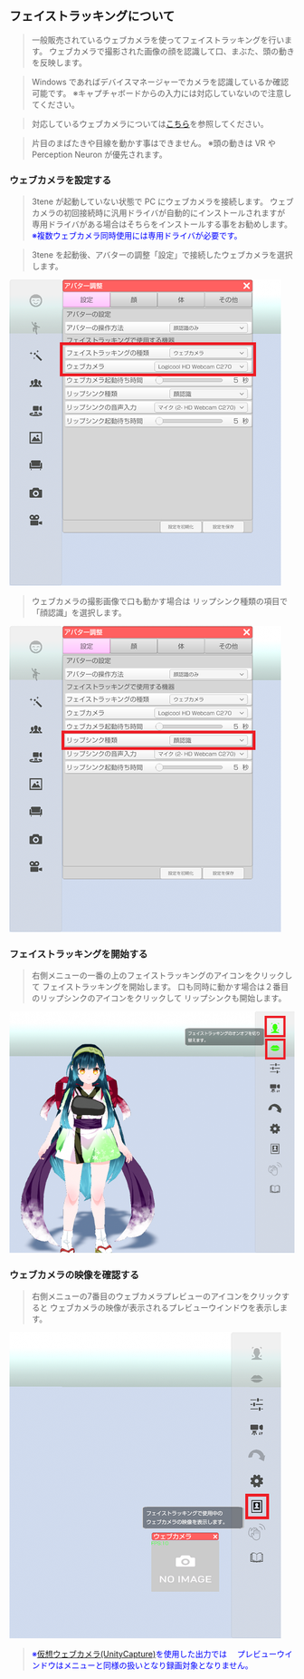 ## フェイストラッキングについて

>一般販売されているウェブカメラを使ってフェイストラッキングを行います。
>ウェブカメラで撮影された画像の顔を認識して口、まぶた、頭の動きを反映します。

>Windows であればデバイスマネージャーでカメラを認識しているか確認可能です。
>※キャプチャボードからの入力には対応していないので注意してください。

>対応しているウェブカメラについては[こちら](#equipment.md)を参照してください。

>片目のまばたきや目線を動かす事はできません。
>※頭の動きは VR や Perception Neuron が優先されます。


### ウェブカメラを設定する

>3tene が起動していない状態で PC にウェブカメラを接続します。
>ウェブカメラの初回接続時に汎用ドライバが自動的にインストールされますが
>専用ドライバがある場合はそちらをインストールする事をお勧めします。
><font color="Blue">※複数ウェブカメラ同時使用には専用ドライバが必要です。</font>

>3tene を起動後、アバターの調整「設定」で接続したウェブカメラを選択します。

![画像](image/webcamera_settings_1.png "")

>ウェブカメラの撮影画像で口も動かす場合は
>リップシンク種類の項目で「顔認識」を選択します。

![画像](image/webcamera_settings_2.png "")


### フェイストラッキングを開始する

>右側メニューの一番の上のフェイストラッキングのアイコンをクリックして
>フェイストラッキングを開始します。
>口も同時に動かす場合は２番目のリップシンクのアイコンをクリックして
>リップシンクも開始します。

![画像](image/webcamera_settings_3.png "")


### ウェブカメラの映像を確認する

>右側メニューの7番目のウェブカメラプレビューのアイコンをクリックすると
>ウェブカメラの映像が表示されるプレビューウインドウを表示します。

![画像](image/webcamera_settings_4.png "")

><font color="Blue">※[仮想ウェブカメラ(UnityCapture)](#VirtualWebCamera.md)を使用した出力では
>　プレビューウインドウはメニューと同様の扱いとなり録画対象となりません。</font>


